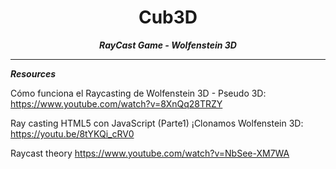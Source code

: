 <h1 align="center">
	Cub3D
</h1>

<p align="center">
	<b><i>RayCast Game - Wolfenstein 3D</i></b><br>
</p>


---


<p align="left">
	<b><i>Resources</i></b><br>
</p>

Cómo funciona el Raycasting de Wolfenstein 3D - Pseudo 3D: https://www.youtube.com/watch?v=8XnQq28TRZY

Ray casting HTML5 con JavaScript (Parte1) ¡Clonamos Wolfenstein 3D: https://youtu.be/8tYKQi_cRV0

Raycast theory https://www.youtube.com/watch?v=NbSee-XM7WA

